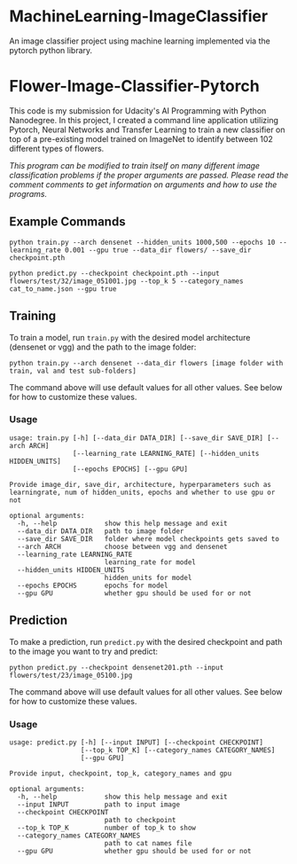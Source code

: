 # MachineLearning-ImageClassifier
An image classifier project using machine learning implemented via the pytorch python library. 

# Flower-Image-Classifier-Pytorch

This code is my submission for Udacity's AI Programming with Python Nanodegree. In this project, I created a command line application utilizing Pytorch, Neural Networks and Transfer Learning to train a new classifier on top of a pre-existing model trained on ImageNet to identify between 102 different types of flowers.

_This program can be modified to train itself on many different image classification problems if the proper arguments are passed.
Please read the comment comments to get information on arguments and how to use the programs._

## Example Commands
```
python train.py --arch densenet --hidden_units 1000,500 --epochs 10 --learning_rate 0.001 --gpu true --data_dir flowers/ --save_dir checkpoint.pth
```
```
python predict.py --checkpoint checkpoint.pth --input flowers/test/32/image_051001.jpg --top_k 5 --category_names cat_to_name.json --gpu true
```

## Training
To train a model, run `train.py` with the desired model architecture (densenet or vgg) and the path to the image folder:

```
python train.py --arch densenet --data_dir flowers [image folder with train, val and test sub-folders]
```
The command above will use default values for all other values. See below for how to customize these values.

### Usage
```
usage: train.py [-h] [--data_dir DATA_DIR] [--save_dir SAVE_DIR] [--arch ARCH]
                [--learning_rate LEARNING_RATE] [--hidden_units HIDDEN_UNITS]
                [--epochs EPOCHS] [--gpu GPU]

Provide image_dir, save_dir, architecture, hyperparameters such as
learningrate, num of hidden_units, epochs and whether to use gpu or not

optional arguments:
  -h, --help            show this help message and exit
  --data_dir DATA_DIR   path to image folder
  --save_dir SAVE_DIR   folder where model checkpoints gets saved to
  --arch ARCH           choose between vgg and densenet
  --learning_rate LEARNING_RATE
                        learning_rate for model
  --hidden_units HIDDEN_UNITS
                        hidden_units for model
  --epochs EPOCHS       epochs for model
  --gpu GPU             whether gpu should be used for or not
```

## Prediction
To make a prediction, run `predict.py` with the desired checkpoint and path to the image you want to try and predict:

```
python predict.py --checkpoint densenet201.pth --input flowers/test/23/image_05100.jpg
```
The command above will use default values for all other values. See below for how to customize these values.

### Usage
```
usage: predict.py [-h] [--input INPUT] [--checkpoint CHECKPOINT]
                  [--top_k TOP_K] [--category_names CATEGORY_NAMES]
                  [--gpu GPU]

Provide input, checkpoint, top_k, category_names and gpu

optional arguments:
  -h, --help            show this help message and exit
  --input INPUT         path to input image
  --checkpoint CHECKPOINT
                        path to checkpoint
  --top_k TOP_K         number of top_k to show
  --category_names CATEGORY_NAMES
                        path to cat names file
  --gpu GPU             whether gpu should be used for or not
```
